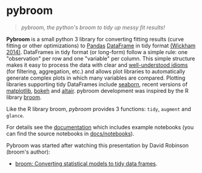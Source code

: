 # pybroom

> *pybroom, the python's broom to tidy up messy fit results!*

**Pybroom** is a small python 3 library for converting fitting results
(curve fitting or other optimizations)
to [Pandas](http://pandas.pydata.org/)
[DataFrame](http://pandas.pydata.org/pandas-docs/stable/dsintro.html#dataframe)
in tidy format
[(Wickham 2014)](http://dx.doi.org/10.18637/jss.v059.i10).
DataFrames in tidy format (or long-form) follow a simple rule:
one "observation" per row and one "variable" per column.
This simple structure makes it easy to process the data with clear and
[well-understood idioms](http://tomaugspurger.github.io/modern-5-tidy.html)
(for filtering, aggregation, etc.) and allows
plot libraries to automatically generate complex plots in which many
variables are compared. Plotting libraries supporting tidy DataFrames
include [seaborn](https://web.stanford.edu/~mwaskom/software/seaborn/),
recent versions of [matplotlib](http://matplotlib.org/),
[bokeh](http://bokeh.pydata.org/) and
[altair](https://github.com/ellisonbg/altair).
pybroom development was inspired by the R library
[broom](https://github.com/dgrtwo/broom).

Like the R library broom, *pybroom* provides 3 functions: `tidy`, `augment` and `glance`.

For details see the [documentation](http://pybroom.readthedocs.io/)
which includes example notebooks (you can find the source notebooks in
[docs/notebooks](docs/notebooks)).

Pybroom was started after watching this presentation by
David Robinson (broom's author):

- [broom: Converting statistical models to tidy data frames](https://www.youtube.com/watch?v=eM3Ha0kTAz4).
